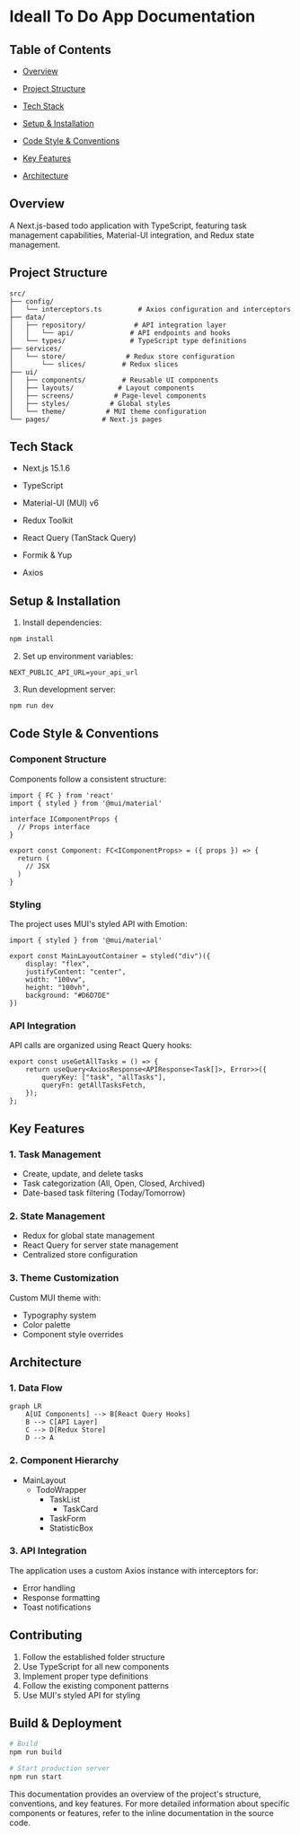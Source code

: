 # Ideall To Do App Documentation

## Table of Contents


- [Overview](#overview)

- [Project Structure](#project-structure)

- [Tech Stack](#tech-stack)

- [Setup & Installation](#setup--installation)

- [Code Style & Conventions](#code-style--conventions)

- [Key Features](#key-features)

- [Architecture](#architecture)


## Overview
A Next.js-based todo application with TypeScript, featuring task management capabilities, Material-UI integration, and Redux state management.


## Project Structure
```
src/
├── config/
│   └── interceptors.ts         # Axios configuration and interceptors
├── data/
│   ├── repository/            # API integration layer
│   │   └── api/              # API endpoints and hooks
│   └── types/                # TypeScript type definitions
├── services/
│   └── store/               # Redux store configuration
│       └── slices/         # Redux slices
├── ui/
│   ├── components/         # Reusable UI components
│   ├── layouts/           # Layout components
│   ├── screens/          # Page-level components
│   ├── styles/          # Global styles
│   └── theme/          # MUI theme configuration
└── pages/             # Next.js pages
```

## Tech Stack

- Next.js 15.1.6

- TypeScript

- Material-UI (MUI) v6

- Redux Toolkit

- React Query (TanStack Query)

- Formik & Yup

- Axios


## Setup & Installation

1. Install dependencies:
```bash
npm install
```

2. Set up environment variables:
```env
NEXT_PUBLIC_API_URL=your_api_url
```

3. Run development server:
```bash
npm run dev
```

## Code Style & Conventions


### Component Structure

Components follow a consistent structure:
```
import { FC } from 'react'
import { styled } from '@mui/material'

interface IComponentProps {
  // Props interface
}

export const Component: FC<IComponentProps> = ({ props }) => {
  return (
    // JSX
  )
}
```

### Styling

The project uses MUI's styled API with Emotion:

```
import { styled } from '@mui/material'

export const MainLayoutContainer = styled("div")({
    display: "flex",
    justifyContent: "center",
    width: "100vw",
    height: "100vh",
    background: "#D6D7DE"
})
```

### API Integration

API calls are organized using React Query hooks:

```
export const useGetAllTasks = () => {
    return useQuery<AxiosResponse<APIResponse<Task[]>, Error>>({
        queryKey: ["task", "allTasks"],
        queryFn: getAllTasksFetch,
    });
};
```
## Key Features

### 1. Task Management
- Create, update, and delete tasks
- Task categorization (All, Open, Closed, Archived)
- Date-based task filtering (Today/Tomorrow)

### 2. State Management
- Redux for global state management
- React Query for server state management
- Centralized store configuration

### 3. Theme Customization
Custom MUI theme with:
- Typography system
- Color palette
- Component style overrides

## Architecture

### 1. Data Flow
```mermaid
graph LR
    A[UI Components] --> B[React Query Hooks]
    B --> C[API Layer]
    C --> D[Redux Store]
    D --> A
```

### 2. Component Hierarchy
- MainLayout
  - TodoWrapper
    - TaskList
      - TaskCard
    - TaskForm
    - StatisticBox

### 3. API Integration
The application uses a custom Axios instance with interceptors for:
- Error handling
- Response formatting
- Toast notifications


## Contributing
1. Follow the established folder structure
2. Use TypeScript for all new components
3. Implement proper type definitions
4. Follow the existing component patterns
5. Use MUI's styled API for styling

## Build & Deployment
```bash
# Build
npm run build

# Start production server
npm run start
```

This documentation provides an overview of the project's structure, conventions, and key features. For more detailed information about specific components or features, refer to the inline documentation in the source code.